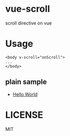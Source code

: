 # vue-scroll
scroll directive on vue

# Usage
```
<body v-scroll="onScroll">
...
</body>

```

## plain sample 
* [Hello World](http://cdn.rawgit.com/wangpin34/vue-scroll/master/sample/index.html)

# LICENSE
MIT
